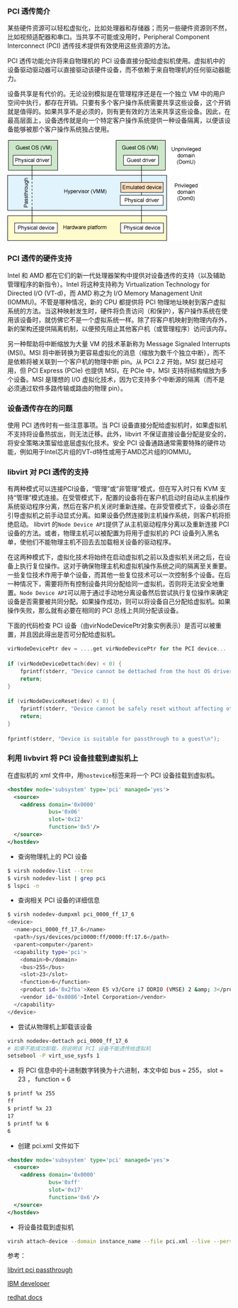 ### PCI 透传简介
某些硬件资源可以轻松虚拟化，比如处理器和存储器；而另一些硬件资源则不然，比如视频适配器和串口。当共享不可能或没用时，Peripheral Component Interconnect (PCI) 透传技术提供有效使用这些资源的方法。

PCI 透传功能允许将来自物理机的 PCI 设备直接分配给虚拟机使用。虚拟机中的设备驱动驱动器可以直接驱动该硬件设备，而不依赖于来自物理机的任何驱动器能力。

设备共享是有代价的。无论设别模拟是在管理程序还是在一个独立 VM 中的用户空间中执行，都存在开销。只要有多个客户操作系统需要共享这些设备，这个开销就是值得的。如果共享不是必须的，则有更有效的方法来共享这些设备。因此，在最高层面上，设备透传就是向一个特定客户操作系统提供一种设备隔离，以便该设备能够被那个客户操作系统独占使用。

![](/images/basis/pci_passthrough.gif)

### PCI 透传的硬件支持

Intel 和 AMD 都在它们的新一代处理器架构中提供对设备透传的支持（以及辅助管理程序的新指令）。Intel 将这种支持称为 Virtualization Technology for Directed I/O (VT-d)，而 AMD 称之为 I/O Memory Management Unit (IOMMU)。不管是哪种情况，新的 CPU 都提供将 PCI 物理地址映射到客户虚拟系统的方法。当这种映射发生时，硬件将负责访问（和保护），客户操作系统在使用该设备时，就仿佛它不是一个虚拟系统一样。除了将客户机映射到物理内存外，新的架构还提供隔离机制，以便预先阻止其他客户机（或管理程序）访问该内存。

另一种帮助将中断缩放为大量 VM 的技术革新称为 Message Signaled Interrupts (MSI)。MSI 将中断转换为更容易虚拟化的消息（缩放为数千个独立中断），而不是依赖将被关联到一个客户机的物理中断 pin。从 PCI 2.2 开始，MSI 就已经可用，但 PCI Express (PCIe) 也提供 MSI，在 PCIe 中，MSI 支持将结构缩放为多个设备。MSI 是理想的 I/O 虚拟化技术，因为它支持多个中断源的隔离（而不是必须通过软件多路传输或路由的物理 pin）。

### 设备透传存在的问题

使用 PCI 透传时有一些注意事项。当 PCI 设备直接分配给虚拟机时，如果虚拟机不支持将设备热拔出，则无法迁移。此外，libvirt 不保证直接设备分配是安全的，将安全策略决策留给底层虚拟化技术。安全 PCI 设备通路通常需要特殊的硬件功能，例如用于Intel芯片组的VT-d特性或用于AMD芯片组的IOMMU。

### libvirt 对 PCI 透传的支持
有两种模式可以连接PCI设备，“管理”或“非管理”模式，但在写入时只有 KVM 支持“管理”模式连接。在受管模式下，配置的设备将在客户机启动时自动从主机操作系统驱动程序分离，然后在客户机关闭时重新连接。在非受管模式下，设备必须在引导虚拟机之前手动显式分离。如果设备仍然连接到主机操作系统，则客户机将拒绝启动。 libvirt 的`Node Device API`提供了从主机驱动程序分离以及重新连接 PCI 设备的方法。或者，物理主机可以被配置为将用于虚拟机的 PCI 设备列入黑名单，使他们不能物理主机不回去去加载相关设备的驱动程序。

在这两种模式下，虚拟化技术将始终在启动虚拟机之前以及虚拟机关闭之后，在设备上执行复位操作。这对于确保物理主机和虚拟机操作系统之间的隔离至关重要。一些复位技术作用于单个设备，而其他一些复位技术可以一次控制多个设备。在后一种情况下，需要将所有控制设备共同分配给同一虚拟机，否则将无法安全地重置。`Node Device API`可以用于通过手动地分离设备然后尝试执行复位操作来确定设备是否需要被共同分配。如果操作成功，则可以将设备自己分配给虚拟机。如果操作失败，那么就有必要在相同的 PCI 总线上共同分配该设备。

下面的代码检查 PCI 设备（由virNodeDevicePtr对象实例表示）是否可以被重置，并且因此得出是否可分配给虚拟机。
```c
virNodeDevicePtr dev = ....get virNodeDevicePtr for the PCI device...

if (virNodeDeviceDettach(dev) < 0) {
    fprintf(stderr, "Device cannot be dettached from the host OS drivers\n");
    return;
}

if (virNodeDeviceReset(dev) < 0) {
    fprintf(stderr, "Device cannot be safely reset without affecting other devices\n");
    return;
}

fprintf(stderr, "Device is suitable for passthrough to a guest\n");
```

### 利用 livbvirt 将 PCI 设备挂载到虚拟机上
在虚拟机的 xml 文件中，用`hostevice`标签来将一个 PCI 设备挂载到虚拟机。
```xml
<hostdev mode='subsystem' type='pci' managed='yes'>
  <source>
    <address domain='0x0000'
             bus='0x06'
             slot='0x12'
             function='0x5'/>
  </source>
</hostdev>
```
- 查询物理机上的 PCI 设备
```bash
$ virsh nodedev-list --tree
$ virsh nodedev-list | grep pci
$ lspci -n
```
- 查询相关 PCI 设备的详细信息
```bash
$ virsh nodedev-dumpxml pci_0000_ff_17_6
<device>
  <name>pci_0000_ff_17_6</name>
  <path>/sys/devices/pci0000:ff/0000:ff:17.6</path>
  <parent>computer</parent>
  <capability type='pci'>
    <domain>0</domain>
    <bus>255</bus>
    <slot>23</slot>
    <function>6</function>
    <product id='0x2fba'>Xeon E5 v3/Core i7 DDRIO (VMSE) 2 &amp; 3</product>
    <vendor id='0x8086'>Intel Corporation</vendor>
  </capability>
</device>
```

- 尝试从物理机上卸载该设备
```bash
virsh nodedev-dettach pci_0000_ff_17_6
# 如果不能成功卸载，则说明该 PCI 设备不能透传给虚拟机
setsebool -P virt_use_sysfs 1
```

- 将 PCI 信息中的十进制数字转换为十六进制，本文中如 bus = 255， slot = 23 ， function = 6 
```bash
$ printf %x 255
ff
$ printf %x 23
17
$ printf %x 6
6
```

- 创建 pci.xml 文件如下
```xml
<hostdev mode='subsystem' type='pci' managed='yes'>
  <source>
    <address domain='0x0000'
             bus='0xff'
             slot='0x17'
             function='0x6'/>
  </source>
</hostdev>
```

- 将设备挂载到虚拟机
```bash
virsh attach-device --domain instance_name --file pci.xml --live --persistent
```

参考：

[libvirt pci passthrough](https://libvirt.org/guide/html/Application_Development_Guide-Device_Config-PCI_Pass.html)

[IBM developer](https://www.ibm.com/developerworks/cn/linux/l-pci-passthrough/)

[redhat docs](https://access.redhat.com/documentation/en-US/Red_Hat_Enterprise_Linux/5/html/Virtualization/chap-Virtualization-PCI_passthrough.html)